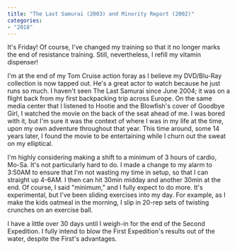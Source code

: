 ```yaml
---
title: "The Last Samurai (2003) and Minority Report (2002)"
categories:
- "2018"
---
```


It's Friday!  Of course, I've changed my training so that it no longer marks the end of resistance training. Still, nevertheless, I refill my vitamin dispenser!

I'm at the end of my Tom Cruise action foray as I believe my DVD/Blu-Ray collection is now tapped out.  He's a great actor to watch because he just runs so much. I haven't seen The Last Samurai since June 2004; it was on a flight back from my first backpacking trip across Europe. On the same media center that I listened to Hootie and the Blowfish's cover of Goodbye Girl, I  watched the movie on the back of the seat ahead of me. I was bored with it, but I'm sure it was the context of where I was in my life at the time, upon my own adventure throughout that year.  This time around, some 14 years later, I found the movie to be entertaining while I churn out the sweat on my elliptical.

I'm highly considering making a shift to a minimum of 3 hours of cardio, Mo-Sa.  It's not particularly hard to do.  I made a change to my alarm to 3:50AM to ensure that I'm not wasting my time in setup, so that I can straight up 4-6AM. I then can hit 30min midday and another 30min at the end.  Of course, I said "minimum," and I fully expect to do more.  It's experimental, but I've been sliding exercises into my day.  For example, as I make the kids oatmeal in the morning, I slip in 20-rep sets of twisting crunches on an exercise ball.

I have a little over 30 days until I weigh-in for the end of the Second Expedition.  I fully intend to blow the First Expedition's results out of the water, despite the First's advantages.